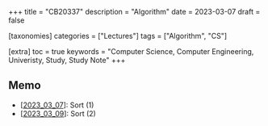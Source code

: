 +++
title = "CB20337"
description = "Algorithm"
date = 2023-03-07
draft = false

[taxonomies]
categories = ["Lectures"]
tags = ["Algorithm", "CS"]

[extra]
toc = true
keywords = "Computer Science, Computer Engineering, Univeristy, Study, Study Note"
+++

## Memo

- [[2023_03_07](@/Lectures/cb20337/2023_03_07.md)]: Sort (1)
- [[2023_03_09](@/Lectures/cb20337/2023_03_09.md)]: Sort (2)
